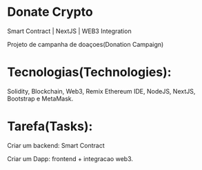# Donate Crypto
Smart Contract | NextJS | WEB3 Integration

Projeto de campanha de doaçoes(Donation Campaign)

# Tecnologias(Technologies): 
Solidity, Blockchain, Web3, Remix Ethereum IDE, NodeJS, NextJS, Bootstrap e MetaMask.

# Tarefa(Tasks):
Criar um backend: Smart Contract

Criar um Dapp: frontend + integracao web3.
